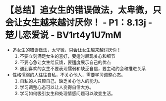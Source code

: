 # 【总结】追女生的错误做法，太卑微，只会让女生越来越讨厌你！ - P1：8.13j - 楚儿恋爱说 - BV1rt4y1U7mM

-   追女生的错误做法，太卑微，只会让女生越来越讨厌你！
    1.  不要立刻满足女生的喜好，要适时展现关心和细节
    2.  不要心急让女生给反馈，要适度展示自己的优点
    3.  遇到喜欢的女生不要表现懦弱和缺乏自信，要主动约会和推进关系
-   性格懦弱的人往往自私，不关心他人，需要学习调整心态。
    1.  自私的人只顾自己，缺乏关心他人的能力。
    2.  学习调整心态可以让人变得自信大方。
    3.  学习如何吸引女生和处理情感问题可以改变生活。